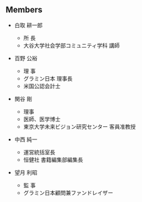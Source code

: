 ## Members

- 白取 耕一郎
  - 所 長
  - 大谷大学社会学部コミュニティ学科 講師

- 百野 公裕
  - 理 事
  - グラミン日本 理事長
  - 米国公認会計士

- 関谷 剛
  - 理事
  - 医師、医学博士
  - 東京大学未来ビジョン研究センター 客員准教授

- 中西 純一
  - 運営統括室長
  - 恒健社 書籍編集部編集長

- 望月 利昭
  - 監 事
  - グラミン日本顧問兼ファンドレイザー

